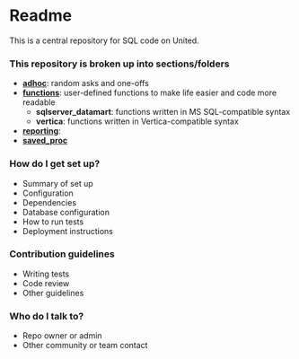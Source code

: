 # Readme #

This is a central repository for SQL code on United.

### This repository is broken up into sections/folders ###

* __[adhoc](https://bitbucket.org/mrhartwick/sql_united/src/2cfdbf1617c450920ad98abb81e61dde46a313af/adhoc/?at=master)__: random asks and one-offs
* __[functions](https://bitbucket.org/mrhartwick/sql_united/src/2cfdbf1617c450920ad98abb81e61dde46a313af/functions/?at=master)__: user-defined functions to make life easier and code more readable
	* __sqlserver_datamart__: functions written in MS SQL-compatible syntax
	* __vertica__: functions written in Vertica-compatible syntax
* __[reporting](https://bitbucket.org/mrhartwick/sql_united/src/2cfdbf1617c450920ad98abb81e61dde46a313af/reporting/?at=master)__:
* __[saved_proc](https://bitbucket.org/mrhartwick/sql_united/src/2cfdbf1617c450920ad98abb81e61dde46a313af/saved_proc/?at=master)__

### How do I get set up? ###

* Summary of set up
* Configuration
* Dependencies
* Database configuration
* How to run tests
* Deployment instructions

### Contribution guidelines ###

* Writing tests
* Code review
* Other guidelines

### Who do I talk to? ###

* Repo owner or admin
* Other community or team contact

